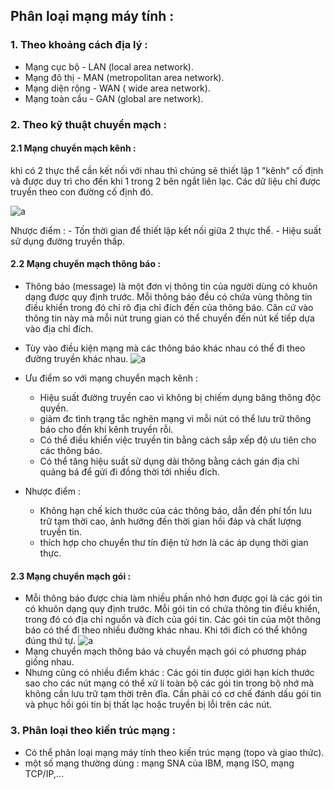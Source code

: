 ﻿## Phân loại mạng máy tính :

### 1. Theo khoảng cách địa lý :
- Mạng cục bộ - LAN (local area network).
- Mạng đô thị - MAN (metropolitan area network).
- Mạng diện rộng - WAN ( wide area network).
- Mạng toàn cầu - GAN (global are network).

### 2. Theo kỹ thuật chuyển mạch :
#### 2.1 Mạng chuyển mạch kênh : 
khi có 2 thực thể cần kết nối với nhau thì chúng sẽ thiết lập 1 "kênh" cố định và được duy trì cho đến khi 1 trong 2 bên ngắt liên lạc. Các dữ liệu chỉ được truyền theo con đường cố định đó.

![a](https://i.imgur.com/ai2KxKF.png)

Nhược điểm : 
		- Tốn thời gian để thiết lập kết nối giữa 2 thực thể.
		- Hiệu suất sử dụng đường truyền thấp.

#### 2.2 Mạng chuyển mạch thông báo :
- Thông báo (message) là một đơn vị thông tin của người dùng có khuôn dạng được quy định trước. Mỗi thông báo đều có chứa vùng thông tin điều khiển trong đó chỉ rõ địa chỉ đích đến của thông báo. Căn cứ vào thông tin này mà mỗi nút trung gian có thể chuyển đến nút kế tiếp dựa vào địa chỉ đích.
- Tùy vào điều kiện mạng mà các thông báo khác nhau có thể đi theo đường truyền khác nhau.
	![a](https://i.imgur.com/ijPempk.png)

- Ưu điểm so với mạng chuyển mạch kênh :

	-	Hiệu suất đường truyền cao vì không bị chiếm dụng băng thông độc quyền.
	-	giảm đc tình trạng tắc nghẽn mạng vì mỗi nút có thể lưu trữ thông báo cho đến khi kênh truyền rỗi.
	-	Có thể điều khiển việc truyền tin bằng cách sắp xếp độ ưu tiên cho các thông báo.
	-	Có thể tăng hiệu suất sử dụng dải thông bằng cách gán địa chỉ quảng bá để gửi đi đồng thời tới nhiều đích.

- Nhược điểm :

	-	Không hạn chế kích thước của các thông báo, dẫn đến phí tổn lưu trữ tạm thời cao, ảnh hưởng đến thời gian hồi đáp và chất lượng truyền tin.
	-	thích hợp cho chuyển thư tín điện tử hơn là các áp dụng thời gian thực.

#### 2.3 Mạng chuyển mạch gói :
- Mỗi thông báo được chia làm nhiều phần nhỏ hơn được gọi là các gói tin có khuôn dạng quy định trước. Mỗi gói tin có chứa thông tin điều khiển, trong đó có địa chỉ nguồn và đích của gói tin. Các gói tin của một thông báo có thể đi theo nhiều đường khác nhau. Khi tới đích có thể không đúng thứ tự.
	![a](https://i.imgur.com/YwWGeeY.png)
- Mạng chuyển mạch thông báo và chuyển mạch gói có phương pháp giống nhau.
- Nhưng cũng có nhiều điểm khác : Các gói tin được giới hạn kích thước sao cho các nút mạng có thể xử lí toàn bộ các gói tin trong bộ nhớ mà không cần lưu trữ tạm thời trên đĩa. Cần phải có cơ chế đánh dấu gói tin và phục hồi gói tin bị thất lạc hoặc truyền bị lỗi trên các nút.

### 3. Phân loại theo kiến trúc mạng :
- Có thể phân loại mạng máy tính theo kiến trúc mạng (topo và giao thức).
- một số mạng thường dùng : mạng SNA của IBM, mạng ISO, mạng TCP/IP,...
